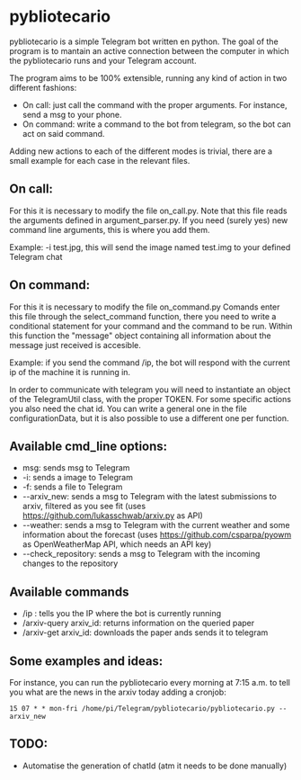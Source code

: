 # pybliotecario

pybliotecario is a simple Telegram bot written en python.
The goal of the program is to mantain an active connection between the computer in which the pybliotecario runs
and your Telegram account.

The program aims to be 100% extensible, running any kind of action in two different fashions:

- On call: just call the command with the proper arguments. For instance, send a msg to your phone.
- On command: write a command to the bot from telegram, so the bot can act on said command.

Adding new actions to each of the different modes is trivial, there are a small example for each case in the relevant files.

## On call:

For this it is necessary to modify the file on_call.py. Note that this file reads the arguments defined in argument_parser.py. If you need (surely yes) new command line arguments, this is where you add them.

Example: -i test.jpg, this will send the image named test.img to your defined Telegram chat

## On command:

For this it is necessary to modify the file on_command.py
Comands enter this file through the select_command function, there you need to write a conditional statement for your command and the command to be run.
Within this function the "message" object containing all information about the message just received is accesible.

Example: if you send the command /ip, the bot will respond with the current ip of the machine it is running in.


In order to communicate with telegram you will need to instantiate an object of the TelegramUtil class, with the proper TOKEN. For some specific actions you also need the chat id. You can write a general one in the file configurationData, but it is also possible to use a different one per function. 

## Available cmd_line options:
- msg: sends msg to Telegram
- -i: sends a image to Telegram
- -f: sends a file to Telegram
- --arxiv_new: sends a msg to Telegram with the latest submissions to arxiv, filtered as you see fit (uses https://github.com/lukasschwab/arxiv.py as API)
- --weather: sends a msg to Telegram with the current weather and some information about the forecast (uses https://github.com/csparpa/pyowm as OpenWeatherMap API, which needs an API key)
- --check_repository: sends a msg to Telegram with the incoming changes to the repository

## Available commands
- /ip : tells you the IP where the bot is currently running
- /arxiv-query arxiv_id: returns information on the queried paper
- /arxiv-get arxiv_id: downloads the paper ands sends it to telegram

## Some examples and ideas:
For instance, you can run the pybliotecario every morning at 7:15 a.m. to tell you what are the news in the arxiv today adding a cronjob:

    15 07 * * mon-fri /home/pi/Telegram/pybliotecario/pybliotecario.py --arxiv_new



## TODO:
- Automatise the generation of chatId (atm it needs to be done manually)
